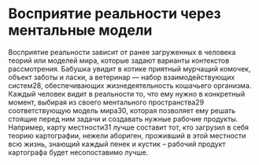 # Восприятие реальности через ментальные модели

Восприятие реальности зависит от ранее загруженных в человека теорий или моделей мира, которые задают варианты контекстов рассмотрения. Бабушка увидит в котике приятный мурчащий комочек, объект заботы и ласки, а ветеринар — набор взаимодействующих систем28, обеспечивающих жизнедеятельность кошачьего организма. 
Каждый человек видит в реальности то, что ему нужно в конкретный момент, выбирая из своего ментального пространства29 соответствующую модель мира30, которая позволяет ему решать стоящие перед ним задачи и создавать нужные рабочие продукты. Например, карту местности31 лучше составит тот, кто загрузил в себя теорию картографии, нежели абориген, проживший в этой местности всю жизнь, знающий каждый пенек и кустик – рабочий продукт картографа будет несопоставимо лучше.
